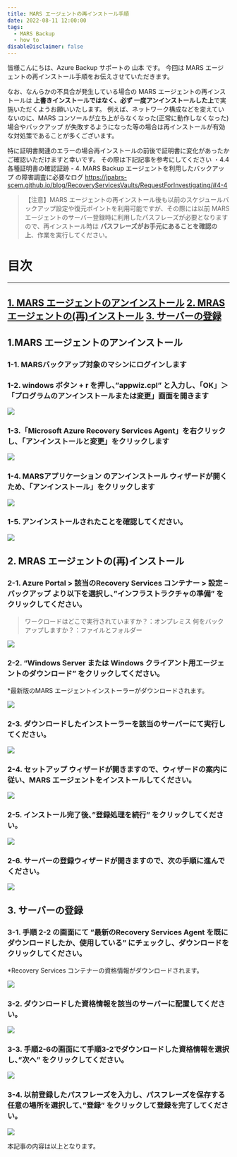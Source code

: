 ```yaml
---
title: MARS エージェントの再インストール手順
date: 2022-08-11 12:00:00
tags:
  - MARS Backup 
  - how to
disableDisclaimer: false
---
```


<!-- more -->
皆様こんにちは、Azure Backup サポートの 山本 です。
今回は MARS エージェントの再インストール手順をお伝えさせていただきます。

なお、なんらかの不具合が発生している場合の MARS エージェントの再インストールは **上書きインストールではなく、必ず 一度アンインストールした上**で実施いただくようお願いいたします。
例えば、ネットワーク構成などを変えていないのに、MARS コンソールが立ち上がらなくなった(正常に動作しなくなった)場合やバックアップ が失敗するようになった等の場合は再インストールが有効な対処策であることが多くございます。

特に証明書関連のエラーの場合再インストールの前後で証明書に変化があったかご確認いただけますと幸いです。
その際は下記記事を参考にしてください
 ・4.4 各種証明書の確認証跡 - 4. MARS Backup エージェントを利用したバックアップ の障害調査に必要なログ
https://jpabrs-scem.github.io/blog/RecoveryServicesVaults/RequestForInvestigating/#4-4

>【注意】MARS エージェントの再インストール後も以前のスケジュールバックアップ設定や復元ポイントを利用可能ですが、その際には以前 MARS エージェントのサーバー登録時に利用したパスフレーズが必要となりますので、再インストール時は **パスフレーズがお手元にあることを確認の上**、作業を実行してください。

# 目次
-----------------------------------------------------------
[1. MARS エージェントのアンインストール](#1)
[2. MRAS エージェントの(再)インストール](#2)
[3. サーバーの登録](#3)
-----------------------------------------------------------


## <a id="1"></a> 1.MARS エージェントのアンインストール
### <a id="1-1"></a> 1-1. MARSバックアップ対象のマシンにログインします
 
### <a id="1-2"></a> 1-2. windows ボタン + r を押し、”appwiz.cpl” と入力し、「OK」＞「プログラムのアンインストールまたは変更」画面を開きます
![](https://user-images.githubusercontent.com/71251920/183884809-a24326c5-9e6c-4650-98df-f354c90bb8e6.gif)

 
### <a id="1-3"></a> 1-3.「Microsoft Azure Recovery Services Agent」を右クリックし、「アンインストールと変更」をクリックします

![](https://user-images.githubusercontent.com/71251920/183884818-da800c52-0679-4bcd-9c28-ccce17395789.gif)
 
### <a id="1-4"></a> 1-4. MARSアプリケーション のアンインストール ウィザードが開くため、「アンインストール」をクリックします
![](https://user-images.githubusercontent.com/71251920/183884819-28da14c8-ab0b-40c3-834a-904022cc5b29.gif)

 
### <a id="1-5"></a> 1-5. アンインストールされたことを確認してください。
![](https://user-images.githubusercontent.com/71251920/183884823-5425bdb1-c90c-462e-b0a3-00d6c4501677.gif)



## <a id="2"></a> 2. MRAS エージェントの(再)インストール
### <a id="2-1"></a> 2-1. Azure Portal > 該当のRecovery Services コンテナー > 設定 – バックアップ より以下を選択し、”インフラストラクチャの準備” をクリックしてください。
> ワークロードはどこで実行されていますか？：オンプレミス
> 何をバックアップしますか？：ファイルとフォルダー

![](https://user-images.githubusercontent.com/71251920/183884826-21eb4c46-5e1e-411f-897b-40d044239f08.png)


### <a id="2-2"></a> 2-2. “Windows Server または Windows クライアント用エージェントのダウンロード” をクリックしてください。
  *最新版のMARS エージェントインストーラーがダウンロードされます。

![](https://user-images.githubusercontent.com/71251920/183884831-69713e5d-6082-447b-8538-5a19a93f2b8c.png)


### <a id="2-3"></a> 2-3. ダウンロードしたインストーラーを該当のサーバーにて実行してください。
![](https://user-images.githubusercontent.com/71251920/183884834-9ed43c8f-220e-4d78-97f0-cb35513ffa7b.png)



### <a id="2-4"></a> 2-4. セットアップ ウィザードが開きますので、ウィザードの案内に従い、MARS エージェントをインストールしてください。
![](https://user-images.githubusercontent.com/71251920/183884835-58440b1a-3878-417c-8d96-9549f16569ed.png)



### <a id="2-5"></a> 2-5. インストール完了後、”登録処理を続行” をクリックしてください。
![](https://user-images.githubusercontent.com/71251920/183884838-494e0293-35f4-4a8d-b3e8-00397d7fcb07.png)



### <a id="2-6"></a> 2-6. サーバーの登録ウィザードが開きますので、次の手順に進んでください。
![](https://user-images.githubusercontent.com/71251920/183884839-22e5fb59-1277-489d-8562-d8a44f44806b.png)




## <a id="3"></a> 3. サーバーの登録
### <a id="3-1"></a> 3-1. 手順 2-2 の画面にて ”最新のRecovery Services Agent を既にダウンロードしたか、使用している” にチェックし、ダウンロードをクリックしてください。
*Recovery Services コンテナーの資格情報がダウンロードされます。

![](https://user-images.githubusercontent.com/71251920/183884840-b8b63d4d-a62c-46fc-8540-f1b6d74175ad.png)


### <a id="3-2"></a>3-2. ダウンロードした資格情報を該当のサーバーに配置してください。
![](https://user-images.githubusercontent.com/71251920/183884842-e0613cd2-97fa-4fc9-85fe-02c9077d400e.png)



### <a id="3-3"></a>3-3. 手順2-6の画面にて手順3-2でダウンロードした資格情報を選択し、”次へ” をクリックしてください。
![](https://user-images.githubusercontent.com/71251920/183884843-f63375af-7ca7-48d7-a69b-3f63078a5882.png)



### <a id="3-4"></a>3-4. 以前登録したパスフレーズを入力し、パスフレーズを保存する任意の場所を選択して、”登録” をクリックして登録を完了してください。
![](https://user-images.githubusercontent.com/71251920/183884846-073e873b-b194-4efa-9ab0-7cbbcd6a33a9.png)


本記事の内容は以上となります。